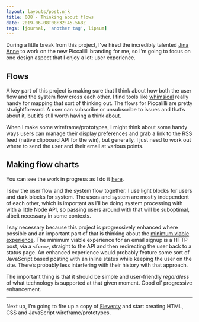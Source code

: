 ```yaml
---
layout: layouts/post.njk
title: 008 - Thinking about flows
date: 2019-06-08T08:32:45.568Z
tags: [journal, 'another tag', lipsum]
---
```


During a little break from this project, I’ve hired the incredibly talented [Jina Anne](http://twitter.com/jina) to work on the new Piccalilli branding for me, so I’m going to focus on one design aspect that I enjoy a lot: user experience.

## Flows

A key part of this project is making sure that I think about how both the user flow and the system flow cross each other. I find tools like [whimsical](https://whimsical.com) really handy for mapping that sort of thinking out. The flows for Piccalilli are pretty straightforward. A user can subscribe or unsubscribe to issues and that’s about it, but it’s still worth having a think about.

When I make some wireframe/prototypes, I might think about some handy ways users can manage their display preferences and grab a link to the RSS feed (native clipboard API for the win), but generally, I just need to work out where to send the user and their email at various points.

## Making flow charts

You can see the work in progress as I do it [here](https://whimsical.com/Fwki9UwDpn4mZfFVUeXo4P).

I sew the user flow and the system flow together. I use light blocks for users and dark blocks for system. The users and system are mostly independent of each other, which is important as I’ll be doing system processing with with a little Node API, so passing users around with that will be suboptimal, albeit necessary in some contexts.

I say necessary because this project is progressively enhanced where possible and an important part of that is thinking about the [minimum viable experience](https://andy-bell.design/wrote/the-power-of-progressive-enhancement/). The minimum viable experience for an email signup is a HTTP post, via a `<form>`, straight to the API and then redirecting the user back to a status page. An enhanced experience would probably feature some sort of JavaScript based posting with an inline status while keeping the user on the site. There’s probably less interfering with their history with that approach.

The important thing is that it should be simple and user-friendly _regardless_ of what technology is supported at that given moment. Good ol’ progressive enhancement.

---

Next up, I’m going to fire up a copy of [Eleventy](//11ty.io) and start creating HTML, CSS and JavaScript wireframe/prototypes.
